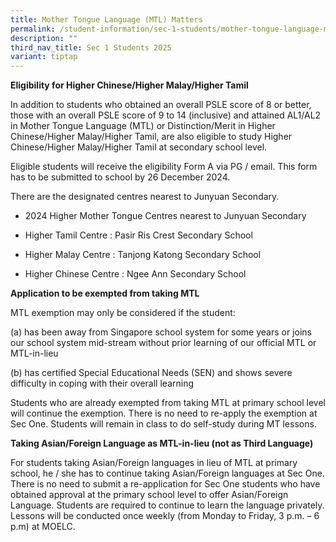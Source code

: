```yaml
---
title: Mother Tongue Language (MTL) Matters
permalink: /student-information/sec-1-students/mother-tongue-language-mtl-matters/
description: ""
third_nav_title: Sec 1 Students 2025
variant: tiptap
---
```

<p><strong>Eligibility for Higher Chinese/Higher Malay/Higher Tamil</strong>
</p>
<p>In addition to students who obtained an overall PSLE score of 8 or better,
those with an overall PSLE score of 9 to 14 (inclusive) and attained AL1/AL2
in Mother Tongue Language (MTL) or Distinction/Merit in Higher Chinese/Higher
Malay/Higher Tamil, are also eligible to study Higher Chinese/Higher Malay/Higher
Tamil at secondary school level.</p>
<p>Eligible students will receive the eligibility Form A via PG / email.
This form has to be submitted to school by 26 December 2024.</p>
<p>There are the designated centres nearest to Junyuan Secondary.</p>
<ul data-tight="true" class="tight">
<li>
<p>2024 Higher Mother Tongue Centres nearest to Junyuan Secondary</p>
</li>
<li>
<p>Higher Tamil Centre : Pasir Ris Crest Secondary School</p>
</li>
<li>
<p>Higher Malay Centre : Tanjong Katong Secondary School</p>
</li>
<li>
<p>Higher Chinese Centre : Ngee Ann Secondary School</p>
</li>
</ul>
<p></p>
<p><strong>Application to be exempted from taking MTL</strong>
</p>
<p>MTL exemption may only be considered if the student:</p>
<p>(a) has been away from Singapore school system for some years or joins
our school system mid-stream without prior learning of our official MTL
or MTL-in-lieu</p>
<p>(b) has certified Special Educational Needs (SEN) and shows severe difficulty
in coping with their overall learning</p>
<p>Students who are already exempted from taking MTL at primary school level
will continue the exemption. There is no need to re-apply the exemption
at Sec One. Students will remain in class to do self-study during MT lessons.</p>
<p><strong>Taking Asian/Foreign Language as MTL-in-lieu (not as Third Language)</strong>
</p>
<p>For students taking Asian/Foreign languages in lieu of MTL at primary
school, he / she has to continue taking Asian/Foreign languages at Sec
One. There is no need to submit a re-application for Sec One students who
have obtained approval at the primary school level to offer Asian/Foreign
Language. Students are required to continue to learn the language privately.
Lessons will be conducted once weekly (from Monday to Friday, 3 p.m. –
6 p.m) at MOELC.</p>